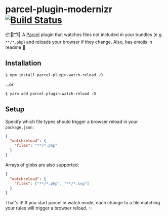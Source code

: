 # parcel-plugin-modernizr [![Build Status](https://travis-ci.com/hirasso/parcel-plugin-watch-reload.svg?branch=master)](https://travis-ci.com/hirasso/parcel-plugin-watch-reload)

📦🔌🗂👀 A [Parcel](https://github.com/parcel-bundler/parcel) plugin that watches files not included in your bundles (e.g. `**/*.php`) and reloads your browser if they change. Also, has emojis in readme 👾


## Installation

```
$ npm install parcel-plugin-watch-reload -D
```
...or

```
$ yarn add parcel-plugin-watch-reload -D
```

## Setup

Specify which file types should trigger a browser reload in your `package.json`:

```json
{
  "watchreload": {
    "files": "**/*.php"
  }
}
```
Arrays of globs are also supported:

```json
{
  "watchreload": {
    "files": ["**/*.php", "**/*.svg"]
  }
}
```

That's it! If you start parcel in watch mode, each change to a file matching your rules will trigger a browser reload. ✨